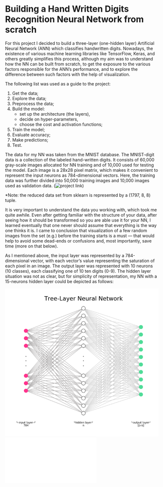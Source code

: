 # Building a Hand Written Digits Recognition Neural Network from scratch

For this project I decided to build a three-layer (one-hidden layer) Artificial Neural Network (ANN) which classifies handwritten digits.  Nowadays, the existence of various machine learning libraries like TensorFlow, Keras, and others greatly simplifies this process, although my aim was to understand how the NN can be built from scratch, to get the exposure to the various factors responsible for the ANN’s performance, and to explore the difference between such factors with the help of visualization. 

The following list was used as a guide to the project:

1. Get the data;
2. Explore the data;
3. Preprocess the data;
4. Build the model:
    - set up the architecture (the layers),
    - decide on hyper-parameters,
    - choose the cost and activation functions;
4. Train the model;
5. Evaluate accuracy;
6. Make predictions;
7. Test.

The data for my NN was taken from the MNIST database. 
The MNIST-digit data is a collection of the labeled hand-written digits. It consists of 60,000 gray-scale images allocated for NN training and of 10,000 used for testing the model. Each image is a 28x28 pixel matrix, which makes it convenient to represent the input neurons as 784-dimensional vectors.  Here, the training data was further divided into 50,000 training images and 10,000 images used as validation data. 
(![project link](https://github.com/alena-c/mnist_nn_project.git))

 *Note: the reduced data set from sklearn is represented by a (1797, 8, 8) tuple.
 
 It is very important to understand the data you working with, which took me quite awhile. Even after getting familiar with the structure of your data, after seeing how it should be transformed so you are able use it for your NN, I learned eventually that one never should assume that everything is the way one thinks it is. I came to conclusion that visualization of a few random images from the set (e.g.) before the training starts is a must — that would help to avoid some dead-ends or confusions and, most importantly, save time (more on that below). 
 
As I mentioned above, the input layer was represented by a 784-dimensional vector, with each vector’s value representing the saturation of each pixel in an image. The output layer was represented with 10 neurons (10 classes), each classifying one of 10 ten digits (0-9).  The hidden layer situation was not as clear, but for simplicity of representation, my NN with a 15-neurons hidden layer could be depicted as follows:

![image](./images/nn_architecture.png)
![image made with](./src/nn_architecture.py)

